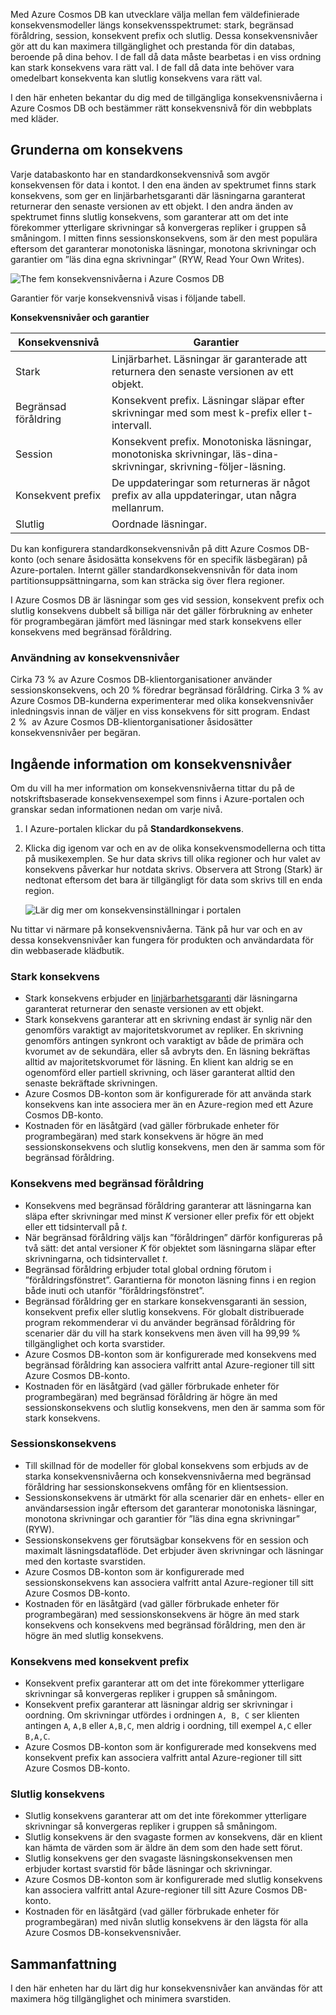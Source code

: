 Med Azure Cosmos DB kan utvecklare välja mellan fem väldefinierade konsekvensmodeller längs konsekvensspektrumet: stark, begränsad föråldring, session, konsekvent prefix och slutlig. Dessa konsekvensnivåer gör att du kan maximera tillgänglighet och prestanda för din databas, beroende på dina behov. I de fall då data måste bearbetas i en viss ordning kan stark konsekvens vara rätt val. I de fall då data inte behöver vara omedelbart konsekventa kan slutlig konsekvens vara rätt val. 

I den här enheten bekantar du dig med de tillgängliga konsekvensnivåerna i Azure Cosmos DB och bestämmer rätt konsekvensnivå för din webbplats med kläder.

## <a name="consistency-basics"></a>Grunderna om konsekvens

Varje databaskonto har en standardkonsekvensnivå som avgör konsekvensen för data i kontot. I den ena änden av spektrumet finns stark konsekvens, som ger en linjärbarhetsgaranti där läsningarna garanterat returnerar den senaste versionen av ett objekt. I den andra änden av spektrumet finns slutlig konsekvens, som garanterar att om det inte förekommer ytterligare skrivningar så konvergeras repliker i gruppen så småningom. I mitten finns sessionskonsekvens, som är den mest populära eftersom det garanterar monotoniska läsningar, monotona skrivningar och garantier om ”läs dina egna skrivningar” (RYW, Read Your Own Writes).

![The fem konsekvensnivåerna i Azure Cosmos DB](../media/5-change-consistency/five-consistency-levels.png)

Garantier för varje konsekvensnivå visas i följande tabell.
 
**Konsekvensnivåer och garantier**

| Konsekvensnivå | Garantier |
| --- | --- |
| Stark | Linjärbarhet. Läsningar är garanterade att returnera den senaste versionen av ett objekt.|
| Begränsad föråldring | Konsekvent prefix. Läsningar släpar efter skrivningar med som mest k-prefix eller t-intervall. |
| Session   | Konsekvent prefix. Monotoniska läsningar, monotoniska skrivningar, läs-dina-skrivningar, skrivning-följer-läsning. |
| Konsekvent prefix | De uppdateringar som returneras är något prefix av alla uppdateringar, utan några mellanrum. |
| Slutlig  | Oordnade läsningar. |

Du kan konfigurera standardkonsekvensnivån på ditt Azure Cosmos DB-konto (och senare åsidosätta konsekvens för en specifik läsbegäran) på Azure-portalen. Internt gäller standardkonsekvensnivån för data inom partitionsuppsättningarna, som kan sträcka sig över flera regioner.

I Azure Cosmos DB är läsningar som ges vid session, konsekvent prefix och slutlig konsekvens dubbelt så billiga när det gäller förbrukning av enheter för programbegäran jämfört med läsningar med stark konsekvens eller konsekvens med begränsad föråldring.

### <a name="use-of-consistency-levels"></a>Användning av konsekvensnivåer

Cirka 73 % av Azure Cosmos DB-klientorganisationer använder sessionskonsekvens, och 20 % föredrar begränsad föråldring. Cirka 3 % av Azure Cosmos DB-kunderna experimenterar med olika konsekvensnivåer inledningsvis innan de väljer en viss konsekvens för sitt program. Endast 2 %  av Azure Cosmos DB-klientorganisationer åsidosätter konsekvensnivåer per begäran.

## <a name="consistency-levels-in-detail"></a>Ingående information om konsekvensnivåer

Om du vill ha mer information om konsekvensnivåerna tittar du på de notskriftsbaserade konsekvensexempel som finns i Azure-portalen och granskar sedan informationen nedan om varje nivå.

1. I Azure-portalen klickar du på **Standardkonsekvens**.
2. Klicka dig igenom var och en av de olika konsekvensmodellerna och titta på musikexemplen. Se hur data skrivs till olika regioner och hur valet av konsekvens påverkar hur notdata skrivs. Observera att Strong (Stark) är nedtonat eftersom det bara är tillgängligt för data som skrivs till en enda region.

    ![Lär dig mer om konsekvensinställningar i portalen](../media/5-change-consistency/consistency.gif)

Nu tittar vi närmare på konsekvensnivåerna. Tänk på hur var och en av dessa konsekvensnivåer kan fungera för produkten och användardata för din webbaserade klädbutik.

### <a name="strong-consistency"></a>Stark konsekvens

* Stark konsekvens erbjuder en [linjärbarhetsgaranti](https://aphyr.com/posts/313-strong-consistency-models) där läsningarna garanterat returnerar den senaste versionen av ett objekt.
* Stark konsekvens garanterar att en skrivning endast är synlig när den genomförs varaktigt av majoritetskvorumet av repliker. En skrivning genomförs antingen synkront och varaktigt av både de primära och kvorumet av de sekundära, eller så avbryts den. En läsning bekräftas alltid av majoritetskvorumet för läsning. En klient kan aldrig se en ogenomförd eller partiell skrivning, och läser garanterat alltid den senaste bekräftade skrivningen. 
* Azure Cosmos DB-konton som är konfigurerade för att använda stark konsekvens kan inte associera mer än en Azure-region med ett Azure Cosmos DB-konto.  
* Kostnaden för en läsåtgärd (vad gäller förbrukade enheter för programbegäran) med stark konsekvens är högre än med sessionskonsekvens och slutlig konsekvens, men den är samma som för begränsad föråldring.

### <a name="bounded-staleness-consistency"></a>Konsekvens med begränsad föråldring

* Konsekvens med begränsad föråldring garanterar att läsningarna kan släpa efter skrivningar med minst *K* versioner eller prefix för ett objekt eller ett tidsintervall på *t*.
* När begränsad föråldring väljs kan ”föråldringen” därför konfigureras på två sätt: det antal versioner *K* för objektet som läsningarna släpar efter skrivningarna, och tidsintervallet *t*.
* Begränsad föråldring erbjuder total global ordning förutom i ”föråldringsfönstret”. Garantierna för monoton läsning finns i en region både inuti och utanför ”föråldringsfönstret”.
* Begränsad föråldring ger en starkare konsekvensgaranti än session, konsekvent prefix eller slutlig konsekvens. För globalt distribuerade program rekommenderar vi du använder begränsad föråldring för scenarier där du vill ha stark konsekvens men även vill ha 99,99 % tillgänglighet och korta svarstider.
* Azure Cosmos DB-konton som är konfigurerade med konsekvens med begränsad föråldring kan associera valfritt antal Azure-regioner till sitt Azure Cosmos DB-konto. 
* Kostnaden för en läsåtgärd (vad gäller förbrukade enheter för programbegäran) med begränsad föråldring är högre än med sessionskonsekvens och slutlig konsekvens, men den är samma som för stark konsekvens.

### <a name="session-consistency"></a>Sessionskonsekvens

* Till skillnad för de modeller för global konsekvens som erbjuds av de starka konsekvensnivåerna och konsekvensnivåerna med begränsad föråldring har sessionskonsekvens omfång för en klientsession.
* Sessionskonsekvens är utmärkt för alla scenarier där en enhets- eller en användarsession ingår eftersom det garanterar monotoniska läsningar, monotona skrivningar och garantier för ”läs dina egna skrivningar” (RYW).
* Sessionskonsekvens ger förutsägbar konsekvens för en session och maximalt läsningsdataflöde. Det erbjuder även skrivningar och läsningar med den kortaste svarstiden.
* Azure Cosmos DB-konton som är konfigurerade med sessionskonsekvens kan associera valfritt antal Azure-regioner till sitt Azure Cosmos DB-konto.
* Kostnaden för en läsåtgärd (vad gäller förbrukade enheter för programbegäran) med sessionskonsekvens är högre än med stark konsekvens och konsekvens med begränsad föråldring, men den är högre än med slutlig konsekvens.

### <a name="consistent-prefix-consistency"></a>Konsekvens med konsekvent prefix

* Konsekvent prefix garanterar att om det inte förekommer ytterligare skrivningar så konvergeras repliker i gruppen så småningom. 
* Konsekvent prefix garanterar att läsningar aldrig ser skrivningar i oordning. Om skrivningar utfördes i ordningen `A, B, C` ser klienten antingen `A`, `A,B` eller `A,B,C`, men aldrig i oordning, till exempel `A,C` eller `B,A,C`.
* Azure Cosmos DB-konton som är konfigurerade med konsekvens med konsekvent prefix kan associera valfritt antal Azure-regioner till sitt Azure Cosmos DB-konto. 

### <a name="eventual-consistency"></a>Slutlig konsekvens

* Slutlig konsekvens garanterar att om det inte förekommer ytterligare skrivningar så konvergeras repliker i gruppen så småningom.
* Slutlig konsekvens är den svagaste formen av konsekvens, där en klient kan hämta de värden som är äldre än dem som den hade sett förut.
* Slutlig konsekvens ger den svagaste läsningskonsekvensen men erbjuder kortast svarstid för både läsningar och skrivningar.
* Azure Cosmos DB-konton som är konfigurerade med slutlig konsekvens kan associera valfritt antal Azure-regioner till sitt Azure Cosmos DB-konto. 
* Kostnaden för en läsåtgärd (vad gäller förbrukade enheter för programbegäran) med nivån slutlig konsekvens är den lägsta för alla Azure Cosmos DB-konsekvensnivåer.

## <a name="summary"></a>Sammanfattning

I den här enheten har du lärt dig hur konsekvensnivåer kan användas för att maximera hög tillgänglighet och minimera svarstiden.